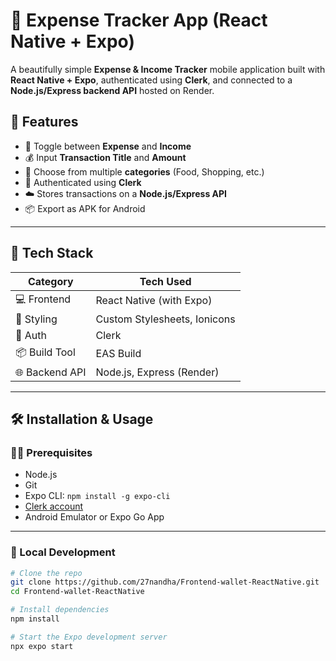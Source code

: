 # 💸 Expense Tracker App (React Native + Expo)

A beautifully simple **Expense & Income Tracker** mobile application built with **React Native + Expo**, authenticated using **Clerk**, and connected to a **Node.js/Express backend API** hosted on Render.



## 📱 Features

- 🔄 Toggle between **Expense** and **Income**
- 💰 Input **Transaction Title** and **Amount**
- 📂 Choose from multiple **categories** (Food, Shopping, etc.)
- 🔐 Authenticated using **Clerk**
- ☁️ Stores transactions on a **Node.js/Express API**
- 📦 Export as APK for Android

---

## 🚀 Tech Stack

| Category       | Tech Used                      |
|----------------|-------------------------------|
| 💻 Frontend     | React Native (with Expo)       |
| 🎨 Styling      | Custom Stylesheets, Ionicons   |
| 🔐 Auth         | Clerk                          |
| 📦 Build Tool   | EAS Build                      |
| 🌐 Backend API  | Node.js, Express (Render)      |

---

## 🛠 Installation & Usage

### 🧑‍💻 Prerequisites

- Node.js
- Git
- Expo CLI: `npm install -g expo-cli`
- [Clerk account](https://clerk.dev)
- Android Emulator or Expo Go App

---

### 🧪 Local Development

```bash
# Clone the repo
git clone https://github.com/27nandha/Frontend-wallet-ReactNative.git
cd Frontend-wallet-ReactNative

# Install dependencies
npm install

# Start the Expo development server
npx expo start
